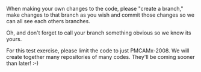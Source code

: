 When making your own changes to the code, please "create a branch," make changes 
to that branch as you wish and commit those changes so we can all see each others branches.

Oh, and don't forget to call your branch something obvious so we know its yours.

For this test exercise, please limit the code to just PMCAMx-2008. We will create together
many repositories of many codes. They'll be coming sooner than later! :-)